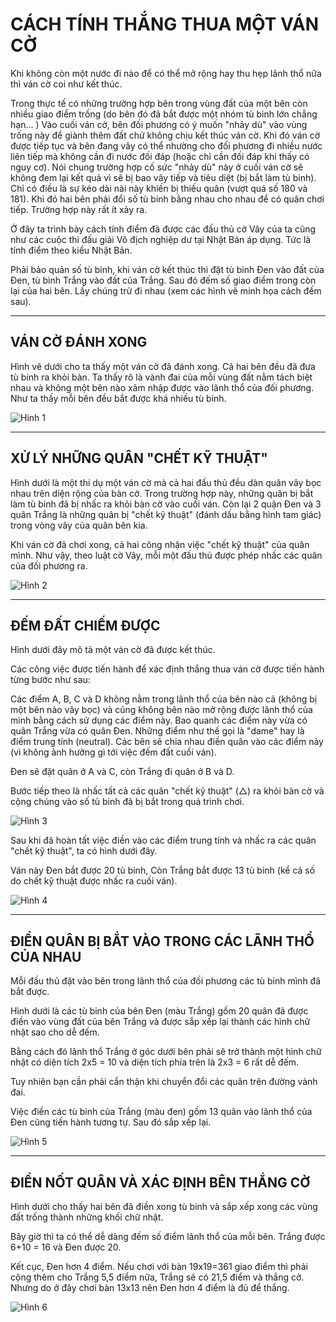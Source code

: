 # CÁCH TÍNH THẮNG THUA MỘT VÁN CỜ

Khi không còn một nước đi nào để có thể mở rộng hay thu hẹp lãnh thổ nữa thì ván cờ coi như kết thúc.

Trong thực tế có những trường hợp bên trong vùng đất của một bên còn nhiều giao điểm trống (do bên đó đã bắt được một nhóm tù binh lớn chẳng hạn... ) Vào cuối ván cờ, bên đối phương có ý muốn "nhảy dù" vào vùng trống này để giành thêm đất chứ không chịu kết thúc ván cờ. Khi đó ván cờ được tiếp tục và bên đang vây có thể nhường cho đối phương đi nhiều nước liên tiếp mà không cần đi nước đối đáp (hoặc chỉ cần đối đáp khi thấy có nguy cơ). Nói chung trường hợp cố sức "nhảy dù" này ở cuối ván cờ sẽ không đem lại kết quả vì sẽ bị bao vây tiếp và tiêu diệt (bị bắt làm tù binh). Chỉ có điều là sự kéo dài nài này khiến bị thiếu quân (vượt quá số 180 và 181). Khi đó hai bên phải đổi số tù binh bằng nhau cho nhau để có quân chơi tiếp. Trường hợp này rất ít xảy ra.

Ở đây ta trình bày cách tính điểm đã được các đấu thủ cờ Vây của ta cũng như các cuộc thi đấu giải Vô địch nghiệp dư tại Nhật Bản áp dụng. Tức là tính điểm theo kiểu Nhật Bản.

Phải bảo quản số tù binh, khi ván cờ kết thúc thì đặt tù binh Đen vào đất của Đen, tù binh Trắng vào đất của Trắng. Sau đó đếm số giao điểm trong còn lại của hai bên. Lấy chúng trừ đi nhau (xem các hình vẽ minh họa cách đếm sau).

---

## VÁN CỜ ĐÁNH XONG

Hình vẽ dưới cho ta thấy một ván cờ đã đánh xong. Cả hai bên đều đã đưa tù binh ra khỏi bàn. Ta thấy rõ là vành đai của mỗi vùng đất nằm tách biệt nhau và không một bên nào xâm nhập được vào lãnh thổ của đối phương. Như ta thấy mỗi bên đều bắt được khá nhiều tù binh.

![Hình 1](/books/huong-dan-choi-co-vay/assets/thang-thua-1.png)

---

## XỬ LÝ NHỮNG QUÂN "CHẾT KỸ THUẬT"

Hình dưới là một thí dụ một ván cờ mà cả hai đấu thủ đều dàn quân vây bọc nhau trên diện rộng của bàn cờ. Trong trường hợp này, những quân bị bắt làm tù binh đã bị nhấc ra khỏi bàn cờ vào cuối ván. Còn lại 2 quận Đen và 3 quân Trắng là những quân bị "chết kỹ thuật" (đánh dấu bằng hình tam giác) trong vòng vây của quân bên kia.

Khi ván cờ đã chơi xong, cả hai công nhận việc "chết kỹ thuật" của quân mình. Như vậy, theo luật cờ Vây, mỗi một đấu thủ được phép nhấc các quân của đối phương ra.

![Hình 2](/books/huong-dan-choi-co-vay/assets/thang-thua-2.png)

---

## ĐẾM ĐẤT CHIẾM ĐƯỢC

Hình dưới đây mô tả một ván cờ đã được kết thúc.

Các công việc được tiến hành để xác định thắng thua ván cờ được tiến hành từng bước như sau:

Các điểm A, B, C và D không nằm trong lãnh thổ của bên nào cả (không bị một bên nào vây bọc) và cũng không bên nào mở rộng được lãnh thổ của mình bằng cách sử dụng các điểm này. Bao quanh các điểm này vừa có quân Trắng vừa có quân Đen. Những điểm như thế gọi là "dame" hay là điểm trung tính (neutral). Các bên sẽ chia nhau điền quân vào các điểm này (vì không ảnh hưởng gì tới việc đếm đất cuối ván).

Đen sẽ đặt quân ở A và C, còn Trắng đi quân ở B và D.

Bước tiếp theo là nhấc tất cả các quân "chết kỹ thuật" (△) ra khỏi bàn cờ và cộng chúng vào số tù binh đã bị bắt trong quá trình chơi.

![Hình 3](/books/huong-dan-choi-co-vay/assets/thang-thua-3.png)

Sau khi đã hoàn tất việc điền vào các điểm trung tính và nhấc ra các quân "chết kỹ thuật", ta có hình dưới đây.

Ván này Đen bắt được 20 tù binh, Còn Trắng bắt được 13 tù binh (kể cả số do chết kỹ thuật được nhấc ra cuối ván).

![Hình 4](/books/huong-dan-choi-co-vay/assets/thang-thua-4.png)

---

## ĐIỂN QUÂN BỊ BẮT VÀO TRONG CÁC LÃNH THỔ CỦA NHAU

Mỗi đấu thủ đặt vào bên trong lãnh thổ của đối phương các tù binh mình đã bắt được.

Hình dưới là các tù binh của bên Đen (màu Trắng) gồm 20 quân đã được điền vào vùng đất của bên Trắng và được sắp xếp lại thành các hình chữ nhật sao cho dễ đếm.

Bằng cách đó lãnh thổ Trắng ở góc dưới bên phải sẽ trở thành một hình chữ nhật có diện tích 2x5 = 10 và diện tích phía trên là 2x3 = 6 rất dễ đếm.

Tuy nhiên bạn cần phải cẩn thận khi chuyển đổi các quân trên đường vành đai.

Việc điền các tù binh của Trắng (màu đen) gồm 13 quân vào lãnh thổ của Đen cũng tiến hành tương tự. Sau đó sắp xếp lại.

![Hình 5](/books/huong-dan-choi-co-vay/assets/thang-thua-5.png)

---

## ĐIỀN NỐT QUÂN VÀ XÁC ĐỊNH BÊN THẮNG CỜ

Hình dưới cho thấy hai bên đã điền xong tù binh và sắp xếp xong các vùng đất trống thành những khối chữ nhật.

Bây giờ thì ta có thể dễ dàng đếm số điểm lãnh thổ của mỗi bên. Trắng được 6+10 = 16 và Đen được 20.

Kết cục, Đen hơn 4 điểm. Nếu chơi với bàn 19x19=361 giao điểm thì phải cộng thêm cho Trắng 5,5 điểm nữa, Trắng sẽ có 21,5 điểm và thắng cờ. Nhưng do ở đây chơi bàn 13x13 nên Đen hơn 4 điểm là đủ để thắng.

![Hình 6](/books/huong-dan-choi-co-vay/assets/thang-thua-6.png)
